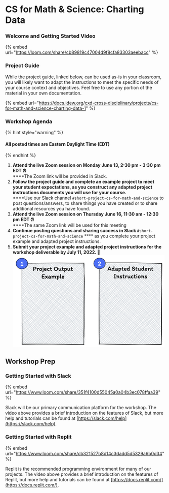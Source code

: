 # CS for Math & Science: Charting Data

### **Welcome and Getting Started Video**

{% embed url="https://loom.com/share/cb89819c47004d9f8cfa83303aeebacc" %}

### **Project Guide**

While the project guide, linked below, can be used as-is in your classroom, you will likely want to adapt the instructions to meet the specific needs of your course context and objectives. Feel free to use any portion of the material in your own documentation.

{% embed url="https://docs.idew.org/cxd-cross-disciplinary/projects/cs-for-math-and-science-charting-data-1" %}

### Workshop Agenda

{% hint style="warning" %}
#### All posted times are Eastern Daylight Time (EDT)
{% endhint %}

1. **Attend the live Zoom session on Monday June 13, 2:30 pm - 3:30 pm** **EDT ⏰**\
   ****The Zoom link will be provided in Slack.
2. **Follow the project guide and complete an example project to meet your student expectations, as you construct any adapted project instructions documents you will use for your course.**\
   ****Use our Slack channel `#short-project-cs-for-math-and-science` to post questions/answers, to share things you have created or to share additional resources you have found.
3. **Attend the live Zoom session on Thursday June 16, 11:30 am - 12:30 pm EDT ⏰**\
   ****The same Zoom link will be used for this meeting
4. **Continue posting questions and sharing success in Slack `#`**`short-project-cs-for-math-and-science` **** as you complete your project example and adapted project instructions.
5. **Submit your project example and adapted project instructions for the workshop deliverable by July 11, 2022.  🎉**\
   ****![](<../.gitbook/assets/image (6) (1) (1).png>)****

## Workshop Prep

### Getting Started with Slack

{% embed url="https://www.loom.com/share/351f4100d55045a0a04b3ec078ffaa39" %}

Slack will be our primary communication platform for the workshop. The video above provides a brief introduction on the features of Slack, but more help and tutorials can be found at [https://slack.com/help](https://slack.com/help).

### Getting Started with Replit

{% embed url="https://www.loom.com/share/cb321527b8d14c3dadd5d5329a6b0d34" %}

Replit is the recommended programming environment for many of our projects. The video above provides a brief introduction on the features of Replit, but more help and tutorials can be found at [https://docs.replit.com/](https://docs.replit.com/).
